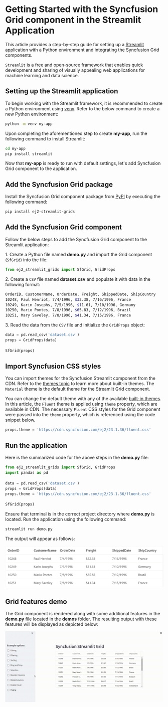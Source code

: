 # Getting Started with the Syncfusion Grid component in the Streamlit Application

This article provides a step-by-step guide for setting up a [Streamlit](https://streamlit.io/) application with a Python environment and integrating the Syncfusion Grid components.

`Streamlit` is a free and open-source framework that enables quick development and sharing of visually appealing web applications for machine learning and data science.

## Setting up the Streamlit application

To begin working with the Streamlit framework, it is recommended to create a Python environment using [venv](https://docs.python.org/3/library/venv.html). Refer to the below command to create a new Python environment:

```bash
python -m venv my-app
```

Upon completing the aforementioned step to create **my-app**, run the following command to install Streamlit:

```bash
cd my-app
pip install streamlit
```

Now that **my-app** is ready to run with default settings, let's add Syncfusion Grid component to the application.

## Add the Syncfusion Grid package

Install the Syncfusion Grid component package from [PyPI](https://pypi.org/project/ej2-streamlit-grids/) by executing the following command:

```sh
pip install ej2-streamlit-grids
```

## Add the Syncfusion Grid component

Follow the below steps to add the Syncfusion Grid component to the Streamlit application:

1\. Create a Python file named **demo.py** and import the Grid component (`SfGrid`) into the file:

```py
from ej2_streamlit_grids import SfGrid, GridProps
```

2\. Create a `CSV` file named **dataset.csv** and populate it with data in the following format:

```sh
OrderID, CustomerName, OrderDate, Freight, ShippedDate, ShipCountry
10248, Paul Henriot, 7/4/1996, $32.38, 7/16/1996, France
10249, Karin Josephs, 7/5/1996, $11.61, 7/10/1996, Germany
10250, Mario Pontes, 7/8/1996, $65.83, 7/12/1996, Brazil
10251, Mary Saveley, 7/8/1996, $41.34, 7/15/1996, France
```

3\. Read the data from the `CSV` file and initialize the `GridProps` object:

```py
data = pd.read_csv('dataset.csv')
props = GridProps(data)

SfGrid(props)
```

## Import Syncfusion CSS styles

You can import themes for the Syncfusion Streamlit component from the CDN. Refer to the [themes topic](https://ej2.syncfusion.com/react/documentation/appearance/theme/) to learn more about built-in themes. The `Material` theme is the default theme for the Streamlit Grid component.

You can change the default theme with any of the available [built-in themes](https://ej2.syncfusion.com/react/documentation/appearance/theme/). In this article, the `Fluent` theme is applied using `theme` property, which are available in CDN. The necessary `Fluent` CSS styles for the Grid component were passed into the `theme` property, which is referenced using the code snippet below.

```py
props.theme = 'https://cdn.syncfusion.com/ej2/23.1.36/fluent.css'
```

## Run the application

Here is the summarized code for the above steps in the **demo.py** file:

```py
from ej2_streamlit_grids import SfGrid, GridProps
import pandas as pd

data = pd.read_csv('dataset.csv')
props = GridProps(data)
props.theme = 'https://cdn.syncfusion.com/ej2/23.1.36/fluent.css'

SfGrid(props)
```

Ensure that terminal is in the correct project directory where **demo.py** is located. Run the application using the following command:

```sh
streamlit run demo.py
```

The output will appear as follows:

![demo](images/ej2_streamlit_grids_demo.png)

## Grid features demo

The Grid component is rendered along with some additional features in the **demo.py** file located in the **demos** folder. The resulting output with these features will be displayed as depicted below:

![demo](images/ej2_streamlit_grids_demos.gif)